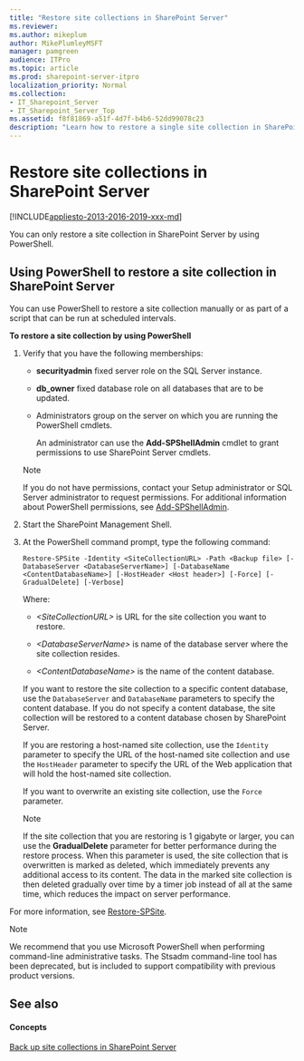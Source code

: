 ```yaml
---
title: "Restore site collections in SharePoint Server"
ms.reviewer: 
ms.author: mikeplum
author: MikePlumleyMSFT
manager: pamgreen
audience: ITPro
ms.topic: article
ms.prod: sharepoint-server-itpro
localization_priority: Normal
ms.collection:
- IT_Sharepoint_Server
- IT_Sharepoint_Server_Top
ms.assetid: f8f81869-a51f-4d7f-b4b6-52dd99078c23
description: "Learn how to restore a single site collection in SharePoint Server."
---
```


# Restore site collections in SharePoint Server

[!INCLUDE[appliesto-2013-2016-2019-xxx-md](../includes/appliesto-2013-2016-2019-xxx-md.md)]
  
You can only restore a site collection in SharePoint Server by using PowerShell.
  
    
## Using PowerShell to restore a site collection in SharePoint Server
<a name="proc1"> </a>

You can use PowerShell to restore a site collection manually or as part of a script that can be run at scheduled intervals.
  
 **To restore a site collection by using PowerShell**
  
1. Verify that you have the following memberships:
    
   - **securityadmin** fixed server role on the SQL Server instance. 
    
   - **db_owner** fixed database role on all databases that are to be updated. 
    
   - Administrators group on the server on which you are running the PowerShell cmdlets.
    
     An administrator can use the **Add-SPShellAdmin** cmdlet to grant permissions to use SharePoint Server cmdlets. 
    
    > [!NOTE]
    > If you do not have permissions, contact your Setup administrator or SQL Server administrator to request permissions. For additional information about PowerShell permissions, see [Add-SPShellAdmin](/powershell/module/sharepoint-server/Add-SPShellAdmin?view=sharepoint-ps). 
  
2. Start the SharePoint Management Shell.
    
3. At the PowerShell command prompt, type the following command:
    
   ```
   Restore-SPSite -Identity <SiteCollectionURL> -Path <Backup file> [-DatabaseServer <DatabaseServerName>] [-DatabaseName <ContentDatabaseName>] [-HostHeader <Host header>] [-Force] [-GradualDelete] [-Verbose]
   ```

    Where:
    
   -  _\<SiteCollectionURL\>_ is URL for the site collection you want to restore. 
    
   -  _\<DatabaseServerName\>_ is name of the database server where the site collection resides. 
    
   -  _\<ContentDatabaseName\>_ is the name of the content database. 
    
    If you want to restore the site collection to a specific content database, use the  `DatabaseServer` and  `DatabaseName` parameters to specify the content database. If you do not specify a content database, the site collection will be restored to a content database chosen by SharePoint Server. 
    
    If you are restoring a host-named site collection, use the  `Identity` parameter to specify the URL of the host-named site collection and use the  `HostHeader` parameter to specify the URL of the Web application that will hold the host-named site collection. 
    
    If you want to overwrite an existing site collection, use the  `Force` parameter. 
    
    > [!NOTE]
    > If the site collection that you are restoring is 1 gigabyte or larger, you can use the **GradualDelete** parameter for better performance during the restore process. When this parameter is used, the site collection that is overwritten is marked as deleted, which immediately prevents any additional access to its content. The data in the marked site collection is then deleted gradually over time by a timer job instead of all at the same time, which reduces the impact on server performance. 
  
For more information, see [Restore-SPSite](/powershell/module/sharepoint-server/restore-spsite?view=sharepoint-ps).
  
> [!NOTE]
> We recommend that you use Microsoft PowerShell when performing command-line administrative tasks. The Stsadm command-line tool has been deprecated, but is included to support compatibility with previous product versions. 
  
## See also
<a name="proc1"> </a>

#### Concepts

[Back up site collections in SharePoint Server](back-up-site-collections.md)

